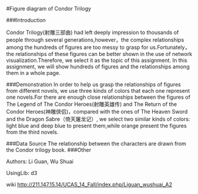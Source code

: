 ﻿#Figure diagram of Condor Trilogy




###Introduction

Condor Trilogy(射雕三部曲) had left deeply impression to thousands of people through several generations,however，the complex relationships among the hundreds of figures are too messy to grasp for us.Fortunately，the relationships of these figures can be better shown in the use of network visualization.Therefore, we select it as the topic of this assignment.
In this assignment, we will show hundreds of figures and the relationships among them in a whole page.

###Demonstration 
In order to help us grasp the relationships of figures from different novels, we use three kinds of colors that each one represent one novels.For there are enough close relationships between the figures of The Legend of The Condor Heroes(射雕英雄传) and The Return of the Condor Heroes(神雕侠侣)，compared with the ones of The Heaven Sword and the Dragon Sabre（倚天屠龙记）, we select two similar kinds of colors: light blue and deep blue to present them,while orange present the figures from the third novels.

###Data Source
The relationship between the characters are drawn from the Condor trilogy book.
###Other

Authors: Li Guan, Wu Shuai
      
UsingLib: d3

wiki <http://211.147.15.14/UCAS_14_Fall/index.php/Liguan_wushuai_A2>